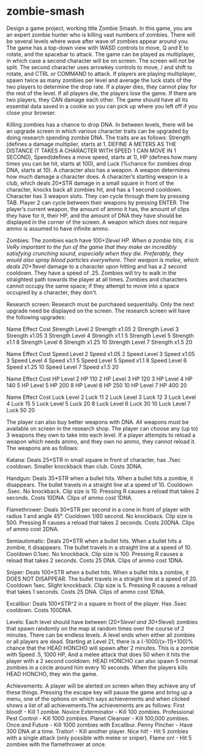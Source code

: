 # zombie-smash
Design a game project, working title Zombie Smash.
In this game, you are an expert zombie hunter who is killing vast numbers of zombies. There will be several levels where wave after wave of zombies appear around you. The game has a top-down view with WASD controls to move, Q and E to rotate, and the spacebar to attack. The game can be played as multiplayer, in which case a second character will be on screen. The screen will not be split. The second character uses arrowkey controls to move, / and shift to rotate, and CTRL or COMMAND to attack. If players are playing multiplayer, spawn twice as many zombies per level and average the luck stats of the two players to determine the drop rate. If a player dies, they cannot play for the rest of the level. If all players die, the players lose the game. If there are two players, they CAN damage each other. The game should have all its essential data saved in a cookie so you can pick up where you left off if you close your browser. 

Killing zombies has a chance to drop DNA. In between levels, there will be an upgrade screen in which various character traits can be upgraded by doing research spending zombie DNA. The traits are as follows: Strength (defines a damage multiplier, starts at 1. DEFINE A METERS AS THE DISTANCE IT TAKES A CHARACTER WITH SPEED 1 CAN MOVE IN 1 SECOND), Speed(defines a move speed, starts at 1), HP (defines how many times you can be hit, starts at 100), and Luck (%chance for zombies drop DNA, starts at 10). A character also has a weapon. A weapon determines how much damage a character does. A character’s starting weapon is a club, which deals 20*STR damage in a small square in front of the character, knocks back all zombies hit,  and has a 1 second cooldown. Character has 3 weapon slots. They can cycle through them by pressing TAB. Player 2 can cycle between their weapons by pressing ENTER. The player’s current weapon, the amount of ammo it has, the amount of clips they have for it, their HP, and the amount of DNA they have should be displayed in the corner of the screen. A weapon which does not require ammo is assumed to have infinite ammo. 



Zombies:
The zombies each have 100+2*level HP. When a zombie hits, it is VeRy important to the fun of the game that they make an incredibly satisfying crunching sound, especially when they die. Preferably, they would also spray blood particles everywhere. Their weapon is melee, which deals 20+1*level damage to a character upon hitting and has a 2 second cooldown. They have a speed of .25. Zombies will try to walk in the straightest path towards the player at all times. Zombies and characters cannot occupy the same space; if they attempt to move into a space occupied by a character, they don't. 




Research screen: 
Research must be purchased sequentially. Only the next upgrade need be displayed on the screen. 
The research screen will have the following upgrades:

Name                              Effect                     Cost
Strength Level 2                  Strength x1.05             2
Strength Level 3                  Strength x1.05             3
Strength Level 4                  Strength x1.1              5
Strength Level 5                  Strength x1.1              8
Strength Level 6                  Strength x1.25             10
Strength Level 7                  Strength x1.5              20


Name                           Effect                  Cost
Speed Level 2                  Speed x1.05             2
Speed Level 3                  Speed x1.05             3
Speed Level 4                  Speed x1.1              5
Speed Level 5                  Speed x1.1              8
Speed Level 6                  Speed x1.25             10
Speed Level 7                  Speed x1.5              20


Name                        Effect                   Cost
HP Level 2                  HP 110                   2
HP Level 3                  HP 120                   3
HP Level 4                  HP 140                   5
HP Level 5                  HP 200                   8
HP Level 6                  HP 250                   10
HP Level 7                  HP 400                   20

Name                        Effect                      Cost
Luck Level 2                  Luck 11                   2
Luck Level 3                  Luck 12                   3
Luck Level 4                  Luck 15                   5
Luck Level 5                  Luck 20                   8
Luck Level 6                  Luck 30                   10
Luck Level 7                  Luck 50                   20




The player can also buy better weapons with DNA. All weapons must be available on screen in the research shop. The player can choose any (up to) 3 weapons they own to take into each level. If a player attempts to reload a weapon which needs ammo, and they own no ammo, they cannot reload it. The weapons are as follows:

Katana: Deals 25*STR in small square in front of character, has .7sec cooldown. Smaller knockback than club. Costs 3DNA. 

Handgun: Deals 35*STR when a bullet hits. When a bullet hits a zombie, it disappears. The bullet travels in a straight line at a speed of 10. Cooldown .5sec. No knockback. Clip size is 10. Pressing R causes a reload that takes 2 seconds. Costs 10DNA. Clips of ammo cost 1DNA. 

Flamethrower: Deals 30*STR  per second in a cone in front of player with radius 1 and angle 45°. Cooldown 1/60 second. No knockback. Clip size is 500. Pressing R causes a reload that takes 2 seconds. Costs 20DNA. Clips of ammo cost 2DNA. 

Semiautomatic: Deals 20*STR when a bullet hits. When a bullet hits a zombie, it disappears. The bullet travels in a straight line at a speed of 10. Cooldown 0.1sec. No knockback. Clip size is 100. Pressing R causes a reload that takes 2 seconds. Costs 25 DNA. Clips of ammo cost 1DNA. 

Sniper: Deals 100*STR when a bullet hits. When a bullet hits a zombie, it DOES NOT DISAPPEAR. The bullet travels in a straight line at a speed of 20. Cooldown 1sec. Slight knockback. Clip size is 5. Pressing R causes a reload that takes 1 seconds. Costs 25 DNA. Clips of ammo cost 1DNA. 

Excalibur: Deals 100*STR^2 in a square in front of the player. Has .5sec cooldown. Costs 100DNA. 






Levels: Each level should have between (20+5*level and  30+5*level) zombies that spawn randomly on the map at random times over the course of 2 minutes. There can be endless levels. A level ends when either all zombies or all players are dead. Starting at Level 21, there is a (-1000/(x-11)+100)% chance that the HEAD HONCHO will spawn after 2 minutes. This is a zombie with Speed .5, 1000 HP, And a melee attack that does 50 when it hits the player with a 2 second cooldown. HEAD HONCHO can also spawn 5 normal zombies in a circle around him every 10 seconds. When the players kills HEAD HONCHO, they win the game. 

Achievements: A player will be alerted on screen when they achieve any of these things. Pressing the escape key will pause the game and bring up a menu, one of the options on which says achievements and when clicked shows a list of all achievements.The achievements are as follows:
	First blood! - Kill 1 zombie. 
Novice Exterminator - Kill 100 zombies. 
Professional Pest Control - Kill 1000 zombies.
Planet Cleanser - Kill 100,000 zombies. 
Once and Future - Kill 1000 zombies with Excalibur. 
Penny Pincher - Have 300 DNA at a time.
Traitor! - Kill another player. 
Nice hit! - Hit 5 zombies with a single attack (only possible with melee or sniper).
Flame on! - Hit 5 zombies with the flamethrower at once.

